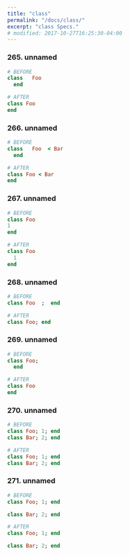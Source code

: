```yaml
---
title: "class"
permalink: "/docs/class/"
excerpt: "class Specs."
# modified: 2017-10-27T16:25:30-04:00
---
```

### 265. unnamed
```ruby
# BEFORE
class   Foo  
  end
```
```ruby
# AFTER
class Foo
end
```
### 266. unnamed
```ruby
# BEFORE
class   Foo  < Bar 
  end
```
```ruby
# AFTER
class Foo < Bar
end
```
### 267. unnamed
```ruby
# BEFORE
class Foo
1
end
```
```ruby
# AFTER
class Foo
  1
end
```
### 268. unnamed
```ruby
# BEFORE
class Foo  ;  end
```
```ruby
# AFTER
class Foo; end
```
### 269. unnamed
```ruby
# BEFORE
class Foo; 
  end
```
```ruby
# AFTER
class Foo
end
```
### 270. unnamed
```ruby
# BEFORE
class Foo; 1; end
class Bar; 2; end
```
```ruby
# AFTER
class Foo; 1; end
class Bar; 2; end
```
### 271. unnamed
```ruby
# BEFORE
class Foo; 1; end

class Bar; 2; end
```
```ruby
# AFTER
class Foo; 1; end

class Bar; 2; end
```
